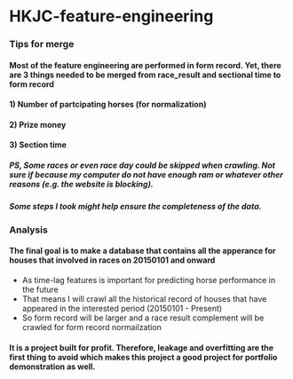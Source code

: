 # HKJC-feature-engineering

### Tips for merge
#### Most of the feature engineering are performed in __form record__. Yet, there are 3 things needed to be merged from race_result and sectional time to form record
#### 1) Number of partcipating horses (for normalization)
#### 2) Prize money
#### 3) Section time

##### PS, Some races or even race day could be skipped when crawling. Not sure if because my computer do not have enough ram or whatever other reasons (e.g. the website is blocking).
##### Some steps I took might help ensure the completeness of the data.

### Analysis
#### The final goal is to make a database that contains all the apperance for houses that involved in races on 20150101 and onward
- As time-lag features is important for predicting horse performance in the future
- That means I will crawl all the historical record of houses that have appeared in the interested period (20150101 - Present)
- So form record will be larger and a race result complement will be crawled for form record normailzation

#### It is a project built for profit. Therefore, leakage and overfitting are the first thing to avoid which makes this project a good project for portfolio demonstration as well.
